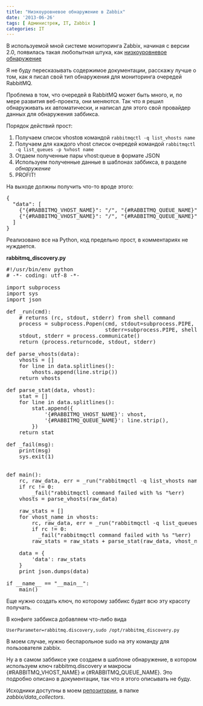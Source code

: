 ```yaml
---
title: "Низкоуровневое обнаружение в Zabbix"
date: '2013-06-26'
tags: [ Администреж, IT, Zabbix ]
categories: IT
---
```


В используемой мной системе мониторинга Zabbix, начиная с версии 2.0,
появилась такая любопытная штука, как [низкоуровневое обнаружение](https://www.zabbix.com/documentation/ru/2.0/manual/discovery/low_level_discovery)

Я не буду пересказывать содержимое документации, расскажу лучше о том, как я писал свой тип
обнаружения для мониторинга очередей RabbitMQ.

Проблема в том, что очередей в RabbitMQ может быть много, и, по мере развития веб-проекта,
они меняются. Так что я решил обнаруживать их автоматически, и написал для этого свой провайдер
данных для обнаружения заббикса.

Порядок действий прост:

1. Получаем список vhostов командой `rabbitmqctl -q list_vhosts name`
2. Получаем для каждого vhost список очередей командой `rabbitmqctl -q list_queues -p %vhost name`
3. Отдаем полученные пары vhost:queue в формате JSON
4. Используем полученные данные в шаблонах заббикса, в разделе *обнаружение*
5. PROFIT!

На выходе должны получить что-то вроде этого:

<pre>
{
  "data": [
    {"{#RABBITMQ_VHOST_NAME}": "/", "{#RABBITMQ_QUEUE_NAME}": "hello"},
    {"{#RABBITMQ_VHOST_NAME}": "/", "{#RABBITMQ_QUEUE_NAME}": "world"}
  ]
}
</pre>

Реализовано все на Python, код предельно прост, в комментариях не нуждается.

**rabbitmq_discovery.py**

<pre>
#!/usr/bin/env python
# -*- coding: utf-8 -*-

import subprocess
import sys
import json

def _run(cmd):
    # returns (rc, stdout, stderr) from shell command
    process = subprocess.Popen(cmd, stdout=subprocess.PIPE,
                               stderr=subprocess.PIPE, shell=True)
    stdout, stderr = process.communicate()
    return (process.returncode, stdout, stderr)

def parse_vhosts(data):
    vhosts = []
    for line in data.splitlines():
        vhosts.append(line.strip())
    return vhosts

def parse_stat(data, vhost):
    stat = []
    for line in data.splitlines():
        stat.append({
            '{#RABBITMQ_VHOST_NAME}': vhost,
            '{#RABBITMQ_QUEUE_NAME}': line.strip(),
        })
    return stat

def _fail(msg):
    print(msg)
    sys.exit(1)


def main():
    rc, raw_data, err = _run("rabbitmqctl -q list_vhosts name")
    if rc != 0:
        _fail("rabbitmqctl command failed with %s "%err)
    vhosts = parse_vhosts(raw_data)

    raw_stats = []
    for vhost_name in vhosts:
        rc, raw_data, err = _run("rabbitmqctl -q list_queues -p %s name"%vhost_name)
        if rc != 0:
          _fail("rabbitmqctl command failed with %s "%err)
        raw_stats = raw_stats + parse_stat(raw_data, vhost_name)

    data = {
        'data': raw_stats
    }
    print json.dumps(data)

if __name__ == "__main__":
    main()
</pre>


Еще нужно создать ключ, по которому заббикс будет всю эту красоту получать.

В конфиге заббикса добавляем что-либо вида

    UserParameter=rabbitmq.discovery,sudo /opt/rabbitmq_discovery.py

В моем случае, нужно беспарольное sudo на эту команду для пользователя zabbix.

Ну а в самом заббиксе уже создаем в шаблоне обнаружение, в котором используем ключ
rabbitmq.discovery и макросы {#RABBITMQ\_VHOST\_NAME} и {#RABBITMQ\_QUEUE\_NAME}.
Это подробно описано в документации,
так что я этого описывать не буду.

Исходники доступны в моем [репозитории](https://github.com/abulimov/utils), в папке *zabbix/data\_collectors*.
